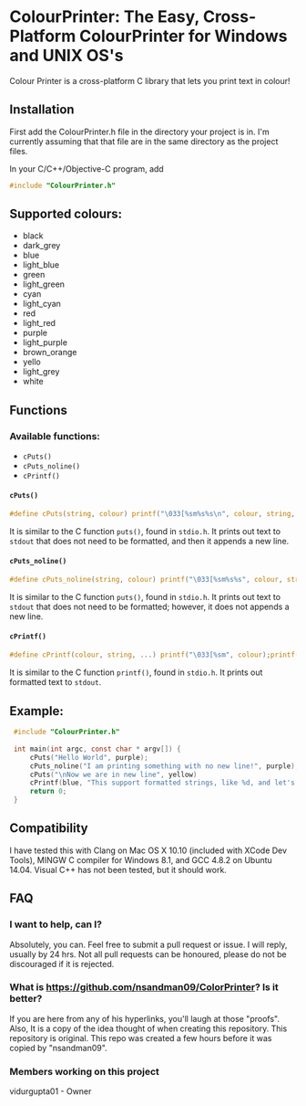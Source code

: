 # ColourPrinter: The Easy, Cross-Platform ColourPrinter for Windows and UNIX OS's

Colour Printer is a cross-platform C library that lets you print text in colour!

## Installation

First add the ColourPrinter.h file in the directory your project is in. I'm currently assuming that that file are in the same directory as the project files.

In your C/C++/Objective-C program, add

```c
#include "ColourPrinter.h"
```

## Supported colours:
- black
- dark_grey
- blue
- light_blue
- green
- light_green
- cyan
- light_cyan
- red
- light_red
- purple
- light_purple
- brown_orange
- yello
- light_grey
- white

## Functions

### Available functions:
- `cPuts()`
- `cPuts_noline()`
- `cPrintf()`

#### `cPuts()`
```c
#define cPuts(string, colour) printf("\033[%sm%s%s\n", colour, string, END_COLOUR);
```
It is similar to the C function ```puts()```, found in ```stdio.h```. It prints out text to ```stdout``` that does not need to be formatted, and then it appends a new line.

#### `cPuts_noline()`
```c
#define cPuts_noline(string, colour) printf("\033[%sm%s%s", colour, string, END_COLOUR);
```
It is similar to the C function ```puts()```, found in ```stdio.h```. It prints out text to ```stdout``` that does not need to be formatted; however, it does not appends a new line.

#### `cPrintf()`
```c
#define cPrintf(colour, string, ...) printf("\033[%sm", colour);printf(string, __VA_ARGS__);puts(END_COLOUR);
```
It is similar to the C function ```printf()```, found in ```stdio.h```. It prints out formatted text to ```stdout```.

## Example:

```c
 #include "ColourPrinter.h"
 
 int main(int argc, const char * argv[]) {
     cPuts("Hello World", purple);
     cPuts_noline("I am printing something with no new line!", purple);
     cPuts("\nNow we are in new line", yellow)
     cPrintf(blue, "This support formatted strings, like %d, and let's try %s", 5, "string");
     return 0;
 }
```

## Compatibility

I have tested this with Clang on Mac OS X 10.10 (included with XCode Dev Tools), MINGW C compiler for Windows 8.1, and GCC 4.8.2 on Ubuntu 14.04.
Visual C++ has not been tested, but it should work.

## FAQ

### I want to help, can I?
Absolutely, you can. Feel free to submit a pull request or issue. I will reply, usually by 24 hrs. Not all pull requests can be honoured, please do not be discouraged if it is rejected.

### What is https://github.com/nsandman09/ColorPrinter? Is it better?
If you are here from any of his hyperlinks, you'll laugh at those "proofs".
Also, It is a copy of the idea thought of when creating this repository. This repository is original. This repo was created a few hours before it was copied by "nsandman09".

### Members working on this project

vidurgupta01 - Owner
